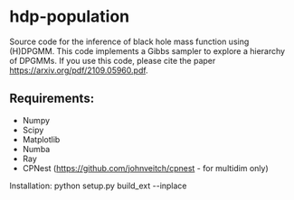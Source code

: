 # hdp-population
Source code for the inference of black hole mass function using (H)DPGMM.
This code implements a Gibbs sampler to explore a hierarchy of DPGMMs.
If you use this code, please cite the paper https://arxiv.org/pdf/2109.05960.pdf.

## Requirements:
* Numpy
* Scipy
* Matplotlib
* Numba
* Ray
* CPNest (https://github.com/johnveitch/cpnest - for multidim only)

Installation: 
  python setup.py build_ext --inplace
